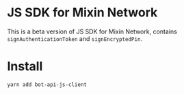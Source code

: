 # JS SDK for Mixin Network

This is a beta version of JS SDK for Mixin Network, contains `signAuthenticationToken` and `signEncryptedPin`.

# Install

```
yarn add bot-api-js-client
```
